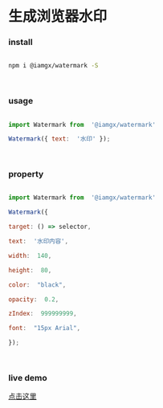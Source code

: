 # 生成浏览器水印

  
  

### install

  

```bash

npm i @iamgx/watermark -S

  

```

  

### usage

  

```javascript

import Watermark from  '@iamgx/watermark'

Watermark({ text:  '水印' });

  

```

  
  

### property

  

```javascript

import Watermark from  '@iamgx/watermark'

Watermark({

target: () => selector,

text:  '水印内容',

width:  140,

height:  80,

color:  "black",

opacity:  0.2,

zIndex:  999999999,

font:  "15px Arial",

});

  


```


### live demo

[点击这里](https://imaxing.github.io/#water-mark)

  